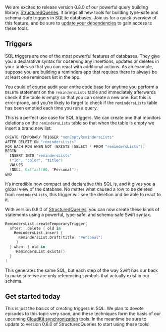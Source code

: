 We are excited to release version 0.8.0 of our powerful query building library: [StructuredQueries](http://github.com/pointfreeco/swift-structured-queries). It brings all new tools for building type-safe and schema-safe triggers in SQLite databases. Join us for a quick overview of this feature, and be sure to [update your dependencies](https://github.com/pointfreeco/swift-structured-queries/releases/tag/0.8.0) to gain access to these tools.

## Triggers

SQL triggers are one of the most powerful features of databases. They give you a declarative syntax for observing any insertions, updates or deletes in your tables so that you can react with additional actions. As an example, suppose you are building a reminders app that requires there to always be at least one reminders list in the app.

You could of course audit your entire code base for anytime you perform a `DELETE` statement on the `remindersLists` table and immediately afterwards check if the table is empty so that you can create a new one. But this is error-prone, and you’re likely to forget to check if the `remindersLists` table has been emptied each time you run a query.

This is a perfect use case for SQL triggers. We can create one that monitors deletions on the `remindersLists` table so that when the table is empty we insert a brand new list:

```swift
CREATE TEMPORARY TRIGGER "nonEmptyRemindersLists"
AFTER DELETE ON "remindersLists"
FOR EACH ROW WHEN NOT (EXISTS (SELECT * FROM "remindersLists"))
BEGIN
  INSERT INTO "remindersLists"
  ("id", "color", "title")
  VALUES
  (NULL, 0xffaaff00, 'Personal');
END
```

It’s incredible how compact and declarative this SQL is, and it gives you a global view of the database. No matter what caused a row to be deleted from `remindersLists`, this trigger will see the deletion and be able to react to it.

With version 0.8.0 of [StructuredQueries](http://github.com/pointfreeco/swift-structured-queries), you can now create these kinds of statements using a powerful, type-safe, and schema-safe Swift syntax.

```swift
RemindersList.createTemporaryTrigger(
  after: .delete { old in
    RemindersList.insert { 
      RemindersList.Draft(title: "Personal") 
     }
  } when: { old in
    !RemindersList.exists()
  }
)
```

This generates the same SQL, but each step of the way Swift has our back to make sure we are only referencing symbols that actually exist in our schema.

## Get started today

This is just the basics of creating triggers in SQL. We plan to devote episodes to this topic very
soon, and these techniques form the basis of our upcoming [CloudKit synchronization][] tools. In the 
meantime be sure to update to version 0.8.0 of StructuredQueries to start using these tools!

[CloudKit Synchronization]: /blog/posts/175-upcoming-live-stream-a-vision-for-modern-persistence
